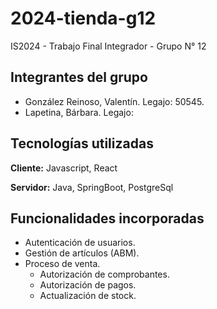 # 2024-tienda-g12
IS2024 - Trabajo Final Integrador - Grupo N° 12 
## Integrantes del grupo
 - González Reinoso, Valentín. Legajo: 50545.
 - Lapetina, Bárbara. Legajo:
 


## Tecnologías utilizadas

**Cliente:** Javascript, React

**Servidor:** Java, SpringBoot, PostgreSql


## Funcionalidades incorporadas

- Autenticación de usuarios.
- Gestión de artículos (ABM).
- Proceso de venta.
    - Autorización de comprobantes.
    - Autorización de pagos.
    - Actualización de stock.
